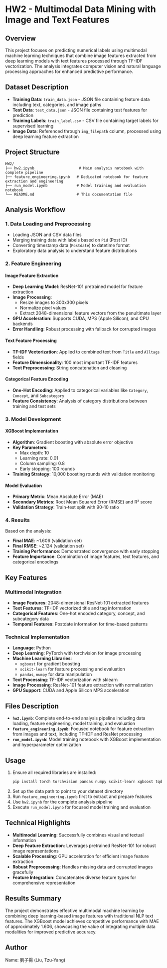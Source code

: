 # HW2 - Multimodal Data Mining with Image and Text Features

## Overview
This project focuses on predicting numerical labels using multimodal machine learning techniques that combine image features extracted from deep learning models with text features processed through TF-IDF vectorization. The analysis integrates computer vision and natural language processing approaches for enhanced predictive performance.

## Dataset Description
- **Training Data**: `train_data.json` - JSON file containing feature data including text, categories, and image paths
- **Test Data**: `test_data.json` - JSON file containing test features for prediction
- **Training Labels**: `train_label.csv` - CSV file containing target labels for supervised learning
- **Image Data**: Referenced through `img_filepath` column, processed using deep learning feature extraction

## Project Structure
```
HW2/
├── hw2.ipynb                    # Main analysis notebook with complete pipeline
├── feature_engineering.ipynb   # Dedicated notebook for feature extraction and engineering
├── run_model.ipynb             # Model training and evaluation notebook
└── README.md                   # This documentation file
```

## Analysis Workflow

### 1. Data Loading and Preprocessing
- Loading JSON and CSV data files
- Merging training data with labels based on `Pid` (Post ID)
- Converting timestamp data (`Postdate`) to datetime format
- Exploratory data analysis to understand feature distributions

### 2. Feature Engineering

#### Image Feature Extraction
- **Deep Learning Model**: ResNet-101 pretrained model for feature extraction
- **Image Processing**: 
  - Resize images to 300x300 pixels
  - Normalize pixel values
  - Extract 2048-dimensional feature vectors from the penultimate layer
- **GPU Acceleration**: Supports CUDA, MPS (Apple Silicon), and CPU backends
- **Error Handling**: Robust processing with fallback for corrupted images

#### Text Feature Processing
- **TF-IDF Vectorization**: Applied to combined text from `Title` and `Alltags` fields
- **Feature Dimensionality**: 100 most important TF-IDF features
- **Text Preprocessing**: String concatenation and cleaning

#### Categorical Feature Encoding
- **One-Hot Encoding**: Applied to categorical variables like `Category`, `Concept`, and `Subcategory`
- **Feature Consistency**: Analysis of category distributions between training and test sets

### 3. Model Development

#### XGBoost Implementation
- **Algorithm**: Gradient boosting with absolute error objective
- **Key Parameters**:
  - Max depth: 10
  - Learning rate: 0.01
  - Column sampling: 0.8
  - Early stopping: 100 rounds
- **Training Strategy**: 10,000 boosting rounds with validation monitoring

#### Model Evaluation
- **Primary Metric**: Mean Absolute Error (MAE)
- **Secondary Metrics**: Root Mean Squared Error (RMSE) and R² score
- **Validation Strategy**: Train-test split with 90-10 ratio

### 4. Results
Based on the analysis:
- **Final MAE**: ~1.606 (validation set)
- **Final RMSE**: ~2.124 (validation set) 
- **Training Performance**: Demonstrated convergence with early stopping
- **Feature Importance**: Combination of image features, text features, and categorical encodings

## Key Features

### Multimodal Integration
- **Image Features**: 2048-dimensional ResNet-101 extracted features
- **Text Features**: TF-IDF vectorized title and tag information
- **Categorical Features**: One-hot encoded category, concept, and subcategory data
- **Temporal Features**: Postdate information for time-based patterns

### Technical Implementation
- **Language**: Python
- **Deep Learning**: PyTorch with torchvision for image processing
- **Machine Learning Libraries**:
  - `xgboost` for gradient boosting
  - `scikit-learn` for feature processing and evaluation
  - `pandas`, `numpy` for data manipulation
- **Text Processing**: TF-IDF vectorization with sklearn
- **Image Processing**: ResNet-101 feature extraction with normalization
- **GPU Support**: CUDA and Apple Silicon MPS acceleration

## Files Description
- **`hw2.ipynb`**: Complete end-to-end analysis pipeline including data loading, feature engineering, model training, and evaluation
- **`feature_engineering.ipynb`**: Focused notebook for feature extraction from images and text, including TF-IDF and ResNet processing
- **`run_model.ipynb`**: Model training notebook with XGBoost implementation and hyperparameter optimization

## Usage
1. Ensure all required libraries are installed:
   ```bash
   pip install torch torchvision pandas numpy scikit-learn xgboost tqdm pillow
   ```
2. Set up the data path to point to your dataset directory
3. Run `feature_engineering.ipynb` first to extract and prepare features
4. Use `hw2.ipynb` for the complete analysis pipeline
5. Execute `run_model.ipynb` for focused model training and evaluation

## Technical Highlights
- **Multimodal Learning**: Successfully combines visual and textual information
- **Deep Feature Extraction**: Leverages pretrained ResNet-101 for robust image representations
- **Scalable Processing**: GPU acceleration for efficient image feature extraction
- **Robust Preprocessing**: Handles missing data and corrupted images gracefully
- **Feature Integration**: Concatenates diverse feature types for comprehensive representation

## Results Summary
The project demonstrates effective multimodal machine learning by combining deep learning-based image features with traditional NLP text features. The XGBoost model achieves competitive performance with MAE of approximately 1.606, showcasing the value of integrating multiple data modalities for improved predictive accuracy.

## Author
Name: 劉子揚 (Liu, Tzu-Yang)
